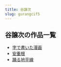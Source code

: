 ```yaml
---
title: 谷譲次
slug: gurangcif5
---
```


## 谷譲次の作品一覧

- [字で書いた漫画](zideshuitamanhua74)
- [安重根](anzhonggen12)
- [踊る地平線](yongrudipingxiana5)
